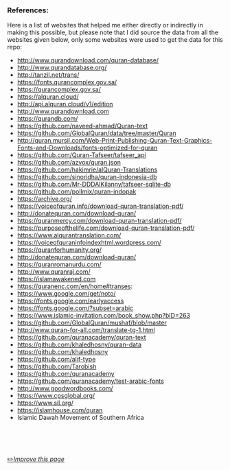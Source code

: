 ### References:

Here is a list of websites that helped me either directly or indirectly in making this possible, but please note that I did source the data from all the websites given below, only some websites were used to get the data for this repo:

- http://www.qurandownload.com/quran-database/
- http://www.qurandatabase.org/
- http://tanzil.net/trans/
- https://fonts.qurancomplex.gov.sa/
- https://qurancomplex.gov.sa/
- https://alquran.cloud/
- http://api.alquran.cloud/v1/edition
- http://www.qurandownload.com
- https://qurandb.com/
- https://github.com/naveed-ahmad/Quran-text
- https://github.com/GlobalQuran/data/tree/master/Quran
- http://quran.mursil.com/Web-Print-Publishing-Quran-Text-Graphics-Fonts-and-Downloads/fonts-optimized-for-quran
- https://github.com/Quran-Tafseer/tafseer_api
- https://github.com/azvox/quran.json
- https://github.com/hakimrie/alQuran-Translations
- https://github.com/sinoridha/quran-indonesia-db
- https://github.com/Mr-DDDAlKilanny/tafseer-sqlite-db
- https://github.com/pollmix/quran-indopak
- https://archive.org/
- https://voiceofquran.info/download-quran-translation-pdf/
- http://donatequran.com/download-quran/
- https://quranmercy.com/download-quran-translation-pdf/
- https://purposeofthelife.com/download-quran-translation-pdf/
- https://www.alqurantranslation.com/
- https://voiceofquraninfoindexhtml.wordpress.com/
- https://quranforhumanity.org/
- http://donatequran.com/download-quran/
- https://quranromanurdu.com/
- http://www.quranraj.com/
- https://islamawakened.com
- https://quranenc.com/en/home#transes:
- https://www.google.com/get/noto/
- https://fonts.google.com/earlyaccess
- https://fonts.google.com/?subset=arabic
- https://www.islamic-invitation.com/book_show.php?bID=263
- https://github.com/GlobalQuran/mushaf/blob/master
- http://www.quran-for-all.com/translate-tg-1.html
- https://github.com/quranacademy/quran-text
- https://github.com/khaledhosny/quran-data
- https://github.com/khaledhosny
- https://github.com/alif-type
- https://github.com/Tarobish
- https://github.com/quranacademy
- https://github.com/quranacademy/test-arabic-fonts
- http://www.goodwordbooks.com/
- https://www.cpsglobal.org/
- https://www.sil.org/
- https://islamhouse.com/quran
- Islamic Dawah Movement of Southern Africa

<br>
<br>
<br>

[:pencil2:*Improve this page*](https://github.com/fawazahmed0/quran-api/edit/1/References.md)

